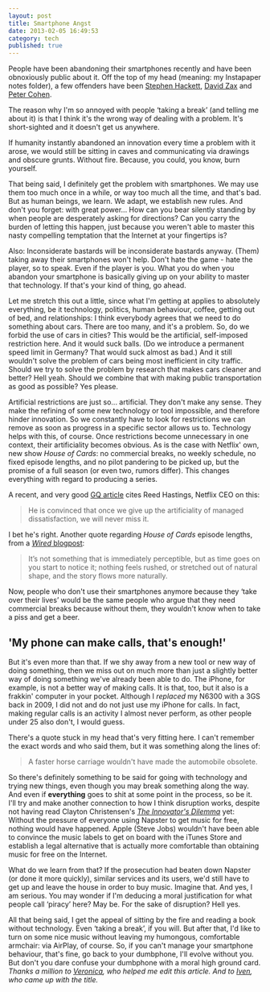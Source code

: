 ```yaml
---
layout: post
title: Smartphone Angst
date: 2013-02-05 16:49:53
category: tech
published: true
---
```


People have been abandoning their smartphones recently and have been obnoxiously public about it. Off the top of my head (meaning: my Instapaper notes folder), a few offenders have been [Stephen Hackett](http://512pixels.net/2012/11/hanging-up-on-iphone/), [David Zax](http://www.technologyreview.com/view/508561/im-going-back-to-my-dumb-phone-should-you/) and [Peter Cohen](http://www.loopinsight.com/2012/12/10/on-the-pleasure-of-using-a-dumb-phone/).

The reason why I'm so annoyed with people ‘taking a break’ (and telling me about it) is that I think it's the wrong way of dealing with a problem. It's short-sighted and it doesn't get us anywhere. 

If humanity instantly abandoned an innovation every time a problem with it arose, we would still be sitting in caves and communicating via drawings and obscure grunts. Without fire. Because, you could, you know, burn yourself.

That being said, I definitely get the problem with smartphones. We may use them too much once in a while, or way too much all the time, and that's bad. But as human beings, we learn. We adapt, we establish new rules. And don't you forget: with great power... How can you bear silently standing by when people are desperately asking for directions? Can you carry the burden of letting this happen, just because you weren't able to master this nasty compelling temptation that the Internet at your fingertips is?

Also: Inconsiderate bastards will be inconsiderate bastards anyway. (Them) taking away their smartphones won't help. Don't hate the game - hate the player, so to speak. Even if the player is you. What you do when you abandon your smartphone is basically giving up on your ability to master that technology. If that's your kind of thing, go ahead. 

Let me stretch this out a little, since what I'm getting at applies to absolutely everything, be it technology, politics, human behaviour, coffee, getting out of bed, and relationships: I think everybody agrees that we need to do something about cars. There are too many, and it's a problem. So, do we forbid the use of cars in cities? This would be the artificial, self-imposed restriction here. And it would suck balls. (Do we introduce a permanent speed limit in Germany? That would suck almost as bad.) And it still wouldn't solve the problem of cars being most inefficient in city traffic. Should we try to solve the problem by research that makes cars cleaner and better? Hell yeah. Should we combine that with making public transportation as good as possible? Yes please. 

Artificial restrictions are just so... artificial. They don't make any sense. They make the refining of some new technology or tool impossible, and therefore hinder innovation. So we constantly have to look for restrictions we can remove as soon as progress in a specific sector allows us to. Technology helps with this, of course. Once restrictions become unnecessary in one context, their artificiality becomes obvious. As is the case with Netflix' own, new show *House of Cards*: no commercial breaks, no weekly schedule, no fixed episode lengths, and no pilot pandering to be picked up, but the promise of a full season (or even two, rumors differ). This changes everything with regard to producing a series. 

A recent, and very good [GQ article](http://www.gq.com/entertainment/movies-and-tv/201302/netflix-founder-reed-hastings-house-of-cards-arrested-development) cites Reed Hastings, Netflix CEO on this:

> He is convinced that once we give up the artificiality of managed dissatisfaction, we will never miss it. 

I bet he's right. Another quote regarding *House of Cards* episode lengths, from a [*Wired* blogpost](http://www.wired.com/underwire/2013/02/house-of-cards-review/): 

> It’s not something that is immediately perceptible, but as time goes on you start to notice it; nothing feels rushed, or stretched out of natural shape, and the story flows more naturally.

Now, people who don't use their smartphones anymore because they ‘take over their lives’ would be the same people who argue that they need commercial breaks because without them, they wouldn't know when to take a piss and get a beer.

## 'My phone can make calls, that's enough!'
But it's even more than that. If we shy away from a new tool or new way of doing something, then we miss out on much more than just a slightly better way of doing something we've already been able to do. The iPhone, for example, is not a better way of making calls. It is that, too, but it also is a frakkin' computer in your pocket. Although I *replaced* my N6300 with a 3GS back in 2009, I did not and do not just use my iPhone for calls. In fact, making regular calls is an activity I almost never perform, as other people under 25 also don't, I would guess. 

There's a quote stuck in my head that's very fitting here. I can't remember the exact words and who said them, but it was something along the lines of: 

> A faster horse carriage wouldn't have made the automobile obsolete.

So there's definitely something to be said for going with technology and trying new things, even though you may break something along the way. And even if **everything** goes to shit at some point in the process, so be it. I'll try and make another connection to how I think disruption works, despite not having read Clayton Christensen's [*The Innovator's Dilemma*](https://en.wikipedia.org/wiki/The_Innovator%27s_Dilemma) yet:  
Without the pressure of everyone using Napster to get music for free, nothing would have happened. Apple (Steve Jobs) wouldn't have been able to convince the music labels to get on board with the iTunes Store and establish a legal alternative that is actually more comfortable than obtaining music for free on the Internet.

What do we learn from that? If the prosecution had beaten down Napster (or done it more quickly), similar services and its users, we'd still have to get up and leave the house in order to buy music. Imagine that. And yes, I am serious. You may wonder if I'm deducing a moral justification for what people call ‘piracy’ here? May be. For the sake of disruption? Hell yes. 

All that being said, I get the appeal of sitting by the fire and reading a book without technology. Even ‘taking a break’, if you will. But after that, I'd like to turn on some nice music without leaving my humongous, comfortable armchair: via AirPlay, of course. So, if you can't manage your smartphone behaviour, that's fine, go back to your dumbphone, I'll evolve without you. But don't you dare confuse your dumbphone with a moral high ground card. 
<br>
*Thanks a million to [Veronica](http://boardingwiththebangladeshis.wordpress.com), who helped me edit this article. And  to [Iven](http://ivenwinkelmann.com), who came up with the title.* 